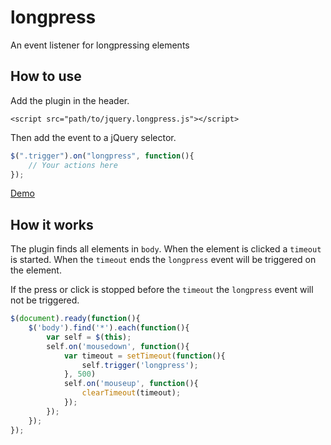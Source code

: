 # longpress
An event listener for longpressing elements
## How to use
Add the plugin in the header.
```html5
<script src="path/to/jquery.longpress.js"></script>
```
Then add the event to a jQuery selector.
```javascript
$(".trigger").on("longpress", function(){
	// Your actions here
});
```
[Demo](http://gunnyarts.github.io/longpress/demo/)


## How it works
The plugin finds all elements in `body`.
When the element is clicked a `timeout` is started. When the `timeout` ends the `longpress` event will be triggered on the element.

If the press or click is stopped before the `timeout` the `longpress` event will not be triggered.
```javascript
$(document).ready(function(){
	$('body').find('*').each(function(){
		var self = $(this);
		self.on('mousedown', function(){
			var timeout = setTimeout(function(){
				self.trigger('longpress');
			}, 500)
			self.on('mouseup', function(){
				clearTimeout(timeout);
			});
		});
	});
});
```